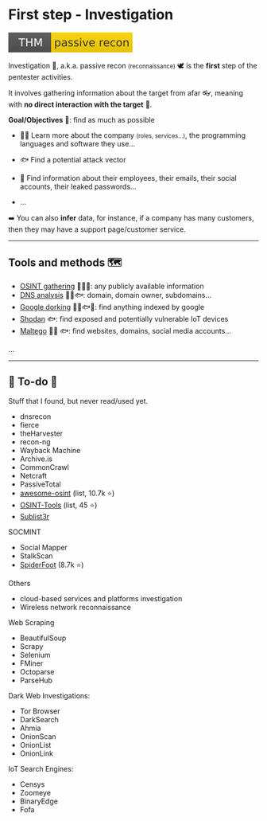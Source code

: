 # First step - Investigation

[![passiverecon](../../_badges/thm/passiverecon.svg)](https://tryhackme.com/room/passiverecon)

<div class="row row-cols-md-2"><div>

Investigation 🔎, a.k.a. passive recon <small>(reconnaissance)</small> 🕊️ is the **first** step of the pentester activities.

It involves gathering information about the target from afar 👓️, meaning with **no direct interaction with the target** 👀.

</div><div>

**Goal/Objectives** 🎯: find as much as possible

* 🧑‍💻 Learn more about the company <small>(roles, services...)</small>, the programming languages and software they use...

* 🐟 Find a potential attack vector

* 🧑 Find information about their employees, their emails, their social accounts, their leaked passwords...

* ...

➡️ You can also **infer** data, for instance, if a company has many customers, then they may have a support page/customer service.
</div></div>

<hr class="sep-both">

## Tools and methods 🗺️

<div class="row row-cols-md-2"><div>

* [OSINT gathering](tools/osint.md) 🧑‍💻🧑: any publicly available information
* [DNS analysis](tools/dns.md) 🧑‍💻🐟: domain, domain owner, subdomains...
* [Google dorking](tools/dorking.md) 🧑‍💻🐟🧑: find anything indexed by google
* [Shodan](tools/shodan.md) 🐟: find exposed and potentially vulnerable IoT devices
* [Maltego](tools/maltego.md) 🧑‍💻 🐟: find websites, domains, social media accounts...
</div><div>

...
</div></div>

<hr class="sep-both">

## 👻 To-do 👻

Stuff that I found, but never read/used yet.

<div class="row row-cols-md-2"><div>

* dnsrecon
* fierce
* theHarvester
* recon-ng
* Wayback Machine
* Archive.is
* CommonCrawl
* Netcraft
* PassiveTotal
* [awesome-osint](https://github.com/jivoi/awesome-osint) (list, 10.7k ⭐)
* [OSINT-Tools](https://github.com/mgp25/OSINT-Tools) (list, 45 ⭐)
* [Sublist3r](https://github.com/aboul3la/Sublist3r)

SOCMINT

* Social Mapper
* StalkScan
* [SpiderFoot](https://github.com/smicallef/spiderfoot) (8.7k ⭐)

Others

* cloud-based services and platforms investigation
* Wireless network reconnaissance
</div><div>

Web Scraping

* BeautifulSoup
* Scrapy
* Selenium
* FMiner
* Octoparse
* ParseHub

Dark Web Investigations:

* Tor Browser
* DarkSearch
* Ahmia
* OnionScan
* OnionList
* OnionLink

IoT Search Engines:

* Censys 
* Zoomeye 
* BinaryEdge 
* Fofa
</div></div>